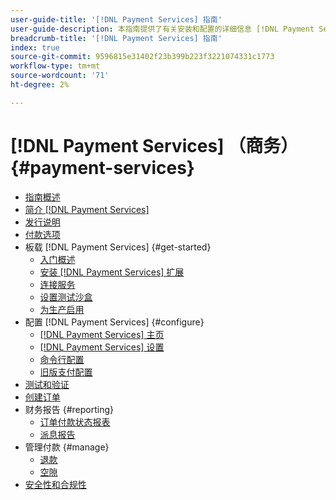 ```yaml
---
user-guide-title: '[!DNL Payment Services] 指南'
user-guide-description: 本指南提供了有关安装和配置的详细信息 [!DNL Payment Services] , [!DNL Adobe Commerce] 或 [!DNL Magento Open Source] 存储。
breadcrumb-title: '[!DNL Payment Services] 指南'
index: true
source-git-commit: 9596815e31402f23b399b223f3221074331c1773
workflow-type: tm+mt
source-wordcount: '71'
ht-degree: 2%

---
```



# [!DNL Payment Services] （商务） {#payment-services}

- [指南概述](guide-overview.md)
- [简介 [!DNL Payment Services]](overview.md)
- [发行说明](release-notes.md)
- [付款选项](payments-options.md)
- 板载 [!DNL Payment Services] {#get-started}
   - [入门概述](onboard.md)
   - [安装 [!DNL Payment Services] 扩展](install.md)
   - [连接服务](connect.md)
   - [设置测试沙盒](sandbox.md)
   - [为生产启用](production.md)
- 配置 [!DNL Payment Services] {#configure}
   - [[!DNL Payment Services] 主页](payments-home.md)
   - [[!DNL Payment Services] 设置](settings.md)
   - [命令行配置](configure-cli.md)
   - [旧版支付配置](configure-admin.md)
- [测试和验证](test-validate.md)
- [创建订单](create-order.md)
- 财务报告 {#reporting}
   - [订单付款状态报表](order-payment-status.md)
   - [派息报告](payouts.md)
- 管理付款 {#manage}
   - [退款](refunds.md)
   - [空隙](voids.md)
- [安全性和合规性](security.md)
